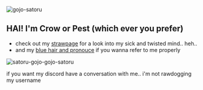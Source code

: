 ![gojo-satoru](https://github.com/user-attachments/assets/8bd4c92a-0849-45cd-a572-5bcda23c9ec6)

HAI! I'm Crow or Pest (which ever you prefer)
- 
* check out my [strawpage]([(https://driftdoor.straw.page)]) for a look into my sick and twisted mind.. heh..
* and my [blue hair and pronouce](https://en.pronouns.page/@wrioma) if you wanna refer to me properly

 ![satoru-gojo-gojo-satoru](https://github.com/user-attachments/assets/9a041ab4-feef-4fe4-8ac0-e3801674ac13)

if you want my discord have a conversation with me.. i'm not rawdogging my username
